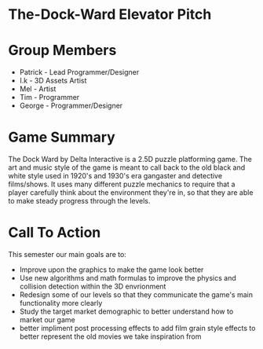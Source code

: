 # The-Dock-Ward Elevator Pitch
# Group Members
- Patrick - Lead Programmer/Designer 
- I.k - 3D Assets Artist
- Mel - Artist
- Tim - Programmer
- George - Programmer/Designer
# Game Summary
The Dock Ward by Delta Interactive is a 2.5D puzzle platforming game. The art and music style of the game is meant to call back to the old black and white style used in 1920's and 1930's era gangaster and detective films/shows. It uses many different puzzle mechanics to require that a player carefully think about the environment they're in, so that they are able to make steady progress through the levels.
# Call To Action
This semester our main goals are to:
- Improve upon the graphics to make the game look better
- Use new algorithms and math formulas to improve the physics and collision detection within the 3D envrionment
- Redesign some of our levels so that they communicate the game's main functionality more clearly
- Study the target market demographic to better understand how to market our game
- better impliment post processing effects to add film grain style effects to better represent the old movies we take inspiration from
